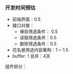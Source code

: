 ### 开发时间预估
- 前端界面：0.5
- 接口对接：
	- 保存筛选条件： 0.5
	- 读取筛选条件：0.5
	- 删除筛选条件：0.5
- 花名册筛选内容重构：1 ~ 1.5
- buffer:  1
总共：4天


组件拆分：